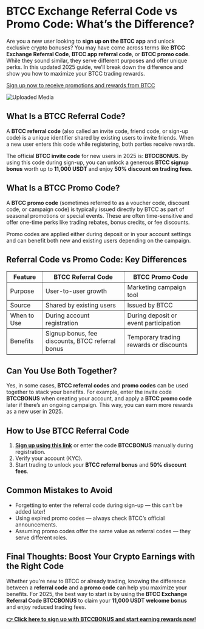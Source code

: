 <h1>BTCC Exchange Referral Code vs Promo Code: What’s the Difference?</h1>
<p>Are you a new user looking to <strong>sign up on the BTCC app</strong> and unlock exclusive crypto bonuses? You may have come across terms like <strong>BTCC Exchange Referral Code</strong>, <strong>BTCC app referral code</strong>, or <strong>BTCC promo code</strong>. While they sound similar, they serve different purposes and offer unique perks. In this updated 2025 guide, we’ll break down the difference and show you how to maximize your BTCC trading rewards.</p>
<p><a href="https://partner.btcc.com/us/c/BTCCBONUS/9303" target="_blank">Sign up now to receive promotions and rewards from BTCC</a></p>
<img class="_1sjywpl0 bc5nci19k bc5nci4t0 bc5nci45b bc5nci4ow" alt="Uploaded Media" src="https://images.mirror-media.xyz/publication-images/fnEE2CLwyPt3H54inxWk7.png?height=960&amp;width=1920">
<h2>What Is a BTCC Referral Code?</h2>
<p>A <strong>BTCC referral code</strong> (also called an invite code, friend code, or sign-up code) is a unique identifier shared by existing users to invite friends. When a new user enters this code while registering, both parties receive rewards.</p>
<p>The official <strong>BTCC invite code</strong> for new users in 2025 is: <strong>BTCCBONUS</strong>. By using this code during sign-up, you can unlock a generous <strong>BTCC signup bonus</strong> worth up to <strong>11,000 USDT</strong> and enjoy <strong>50% discount on trading fees</strong>.</p>
<h2>What Is a BTCC Promo Code?</h2>
<p>A <strong>BTCC promo code</strong> (sometimes referred to as a voucher code, discount code, or campaign code) is typically issued directly by BTCC as part of seasonal promotions or special events. These are often time-sensitive and offer one-time perks like trading rebates, bonus credits, or fee discounts.</p>
<p>Promo codes are applied either during deposit or in your account settings and can benefit both new and existing users depending on the campaign.</p>
<h2>Referral Code vs Promo Code: Key Differences</h2>
<table border="1" cellpadding="6" cellspacing="0">
<tr><th>Feature</th><th>BTCC Referral Code</th><th>BTCC Promo Code</th></tr>
<tr><td>Purpose</td><td>User-to-user growth</td><td>Marketing campaign tool</td></tr>
<tr><td>Source</td><td>Shared by existing users</td><td>Issued by BTCC</td></tr>
<tr><td>When to Use</td><td>During account registration</td><td>During deposit or event participation</td></tr>
<tr><td>Benefits</td><td>Signup bonus, fee discounts, BTCC referral bonus</td><td>Temporary trading rewards or discounts</td></tr>
</table>
<h2>Can You Use Both Together?</h2>
<p>Yes, in some cases, <strong>BTCC referral codes</strong> and <strong>promo codes</strong> can be used together to stack your benefits. For example, enter the invite code <strong>BTCCBONUS</strong> when creating your account, and apply a <strong>BTCC promo code</strong> later if there’s an ongoing campaign. This way, you can earn more rewards as a new user in 2025.</p>
<h2>How to Use BTCC Referral Code</h2>
<ol>
<li><a href="https://partner.btcc.com/us/c/BTCCBONUS/9303" target="_blank"><strong>Sign up using this link</strong></a> or enter the code <strong>BTCCBONUS</strong> manually during registration.</li>
<li>Verify your account (KYC).</li>
<li>Start trading to unlock your <strong>BTCC referral bonus</strong> and <strong>50% discount fees</strong>.</li>
</ol>
<h2>Common Mistakes to Avoid</h2>
<ul>
<li>Forgetting to enter the referral code during sign-up — this can’t be added later!</li>
<li>Using expired promo codes — always check BTCC’s official announcements.</li>
<li>Assuming promo codes offer the same value as referral codes — they serve different roles.</li>
</ul>
<h2>Final Thoughts: Boost Your Crypto Earnings with the Right Code</h2>
<p>Whether you're new to BTCC or already trading, knowing the difference between a <strong>referral code</strong> and a <strong>promo code</strong> can help you maximize your benefits. For 2025, the best way to start is by using the <strong>BTCC Exchange Referral Code BTCCBONUS</strong> to claim your <strong>11,000 USDT welcome bonus</strong> and enjoy reduced trading fees.</p>
<p><a href="https://partner.btcc.com/us/c/BTCCBONUS/9303" target="_blank"><strong>👉 Click here to sign up with BTCCBONUS and start earning rewards now!</strong></a></p>
